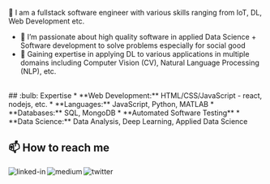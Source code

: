 <!---
nongnoochr/nongnoochr is a ✨ special ✨ repository because its `README.md` (this file) appears on your GitHub profile.
You can click the Preview link to take a look at your changes.
Emoji:
https://dev.to/bento/how-to-create-your-github-profil-readme-4gii

https://gist.github.com/rxaviers/7360908
--->


👋 I am a fullstack software engineer with various skills ranging from IoT, DL, Web Development etc.
- 🔭 I’m passionate about high quality software in applied Data Science + Software development to solve problems especially for social good
- 🌱 Gaining expertise in applying DL to various applications in multiple domains including Computer Vision (CV), Natural Language Processing (NLP), etc.

<br>
## :bulb: Expertise
* **Web Development:** HTML/CSS/JavaScript - react, nodejs, etc.
* **Languages:** JavaScript, Python, MATLAB
* **Databases:** SQL, MongoDB
* **Automated Software Testing**
* **Data Science:** Data Analysis, Deep Learning, Applied Data Science

<br>

## 📫 How to reach me
[<img align="left" alt="linked-in" src="https://img.shields.io/badge/linkedin-%230077B5.svg?&style=for-the-badge&logo=linkedin&logoColor=white" />](https://www.linkedin.com/in/nongnoochr/) [<img align="left" alt="medium" src="https://img.shields.io/badge/medium-%2312100E.svg?&style=for-the-badge&logo=medium&logoColor=white" />](https://medium.com/@nongnoochr) [<img align="left" alt="twitter" src="https://img.shields.io/badge/twitter-%231DA1F2.svg?&style=for-the-badge&logo=twitter&logoColor=white" />](https://twitter.com/nroongpi)
